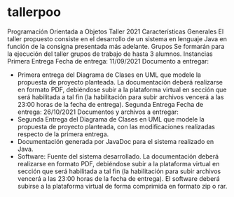# tallerpoo


Programación Orientada a Objetos
Taller 2021
Características Generales
El taller propuesto consiste en el desarrollo de un sistema en lenguaje Java en función de la
consigna presentada más adelante.
Grupos
Se formarán para la ejecución del taller grupos de trabajo de hasta 3 alumnos.
Instancias
Primera Entrega
Fecha de entrega: 11/09/2021
Documento a entregar:
- Primera entrega del Diagrama de Clases en UML que modele la propuesta de proyecto
planteada.
La documentación deberá realizarse en formato PDF, debiéndose subir a la plataforma
virtual en sección que será habilitada a tal fin (la habilitación para subir archivos vencerá a
las 23:00 horas de la fecha de entrega).
Segunda Entrega
Fecha de entrega: 26/10/2021
Documentos y archivos a entregar:
- Segunda Entrega del Diagrama de Clases en UML que modele la propuesta de proyecto
planteada, con las modificaciones realizadas respecto de la primera entrega.
- Documentación generada por JavaDoc para el sistema realizado en Java.
- Software: Fuente del sistema desarrollado.
La documentación deberá realizarse en formato PDF, debiéndose subir a la plataforma
virtual en sección que será habilitada a tal fin (la habilitación para subir archivos vencerá a
las 23:00 horas de la fecha de entrega).
El software deberá subirse a la plataforma virtual de forma comprimida en formato zip o rar.
